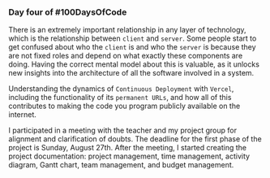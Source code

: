 ### Day four of #100DaysOfCode

There is an extremely important relationship in any layer of technology, which is the relationship between `client` and `server`. Some people start to get confused about who the `client` is and who the `server` is because they are not fixed roles and depend on what exactly these components are doing. Having the correct mental model about this is valuable, as it unlocks new insights into the architecture of all the software involved in a system.

Understanding the dynamics of `Continuous Deployment` with `Vercel`, including the functionality of its `permanent URLs`, and how all of this contributes to making the code you program publicly available on the internet.

I participated in a meeting with the teacher and my project group for alignment and clarification of doubts. The deadline for the first phase of the project is Sunday, August 27th. After the meeting, I started creating the project documentation: project management, time management, activity diagram, Gantt chart, team management, and budget management.
